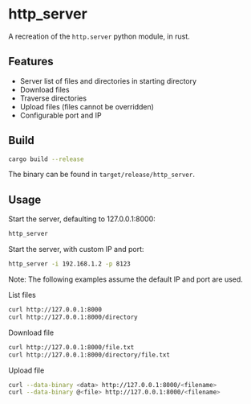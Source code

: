 # http_server
A recreation of the `http.server` python module, in rust.

## Features
* Server list of files and directories in starting directory
* Download files
* Traverse directories
* Upload files (files cannot be overridden)
* Configurable port and IP

## Build
```bash
cargo build --release
```
The binary can be found in `target/release/http_server`.

## Usage
Start the server, defaulting to 127.0.0.1:8000:
```bash
http_server
```

Start the server, with custom IP and port:
```bash
http_server -i 192.168.1.2 -p 8123
```

Note: The following examples assume the default IP and port are used.

List files
```bash
curl http://127.0.0.1:8000
curl http://127.0.0.1:8000/directory
```

Download file
```bash
curl http://127.0.0.1:8000/file.txt
curl http://127.0.0.1:8000/directory/file.txt
```

Upload file
```bash
curl --data-binary <data> http://127.0.0.1:8000/<filename>
curl --data-binary @<file> http://127.0.0.1:8000/<filename>
```
